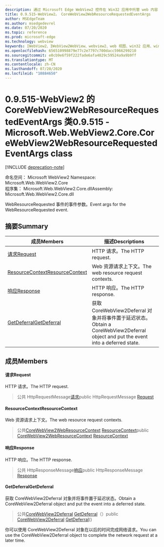 ```yaml
---
description: 通过 Microsoft Edge WebView2 控件在 Win32 应用中托管 web 内容
title: 0.9.515-WebView2。 CoreWebView2WebResourceRequestedEventArgs
author: MSEdgeTeam
ms.author: msedgedevrel
ms.date: 07/20/2020
ms.topic: reference
ms.prod: microsoft-edge
ms.technology: webview
keywords: IWebView2、IWebView2WebView、webview2、web 视图、win32 应用、win32、edge、ICoreWebView2、ICoreWebView2Controller、浏览器控件、边缘 html
ms.openlocfilehash: 656510998879e77c2e7797c700dacc5966299210
ms.sourcegitcommit: e0cb9e6f59f222fade6afa4829c59524a9a9b9ff
ms.translationtype: MT
ms.contentlocale: zh-CN
ms.lasthandoff: 07/20/2020
ms.locfileid: "10884650"
---
```

# <span data-ttu-id="0249f-104">0.9.515-WebView2 的 CoreWebView2WebResourceRequestedEventArgs 类</span><span class="sxs-lookup"><span data-stu-id="0249f-104">0.9.515 - Microsoft.Web.WebView2.Core.CoreWebView2WebResourceRequestedEventArgs class</span></span> 

[!INCLUDE [deprecation-note](../../includes/deprecation-note.md)]

<span data-ttu-id="0249f-105">命名空间： Microsoft WebView2 </span><span class="sxs-lookup"><span data-stu-id="0249f-105">Namespace: Microsoft.Web.WebView2.Core</span></span>\
<span data-ttu-id="0249f-106">程序集： Microsoft.Web.WebView2.Core.dll</span><span class="sxs-lookup"><span data-stu-id="0249f-106">Assembly: Microsoft.Web.WebView2.Core.dll</span></span>

<span data-ttu-id="0249f-107">WebResourceRequested 事件的事件参数。</span><span class="sxs-lookup"><span data-stu-id="0249f-107">Event args for the WebResourceRequested event.</span></span>

## <span data-ttu-id="0249f-108">摘要</span><span class="sxs-lookup"><span data-stu-id="0249f-108">Summary</span></span>

 <span data-ttu-id="0249f-109">成员</span><span class="sxs-lookup"><span data-stu-id="0249f-109">Members</span></span>                        | <span data-ttu-id="0249f-110">描述</span><span class="sxs-lookup"><span data-stu-id="0249f-110">Descriptions</span></span>
--------------------------------|---------------------------------------------
[<span data-ttu-id="0249f-111">请求</span><span class="sxs-lookup"><span data-stu-id="0249f-111">Request</span></span>](#request) | <span data-ttu-id="0249f-112">HTTP 请求。</span><span class="sxs-lookup"><span data-stu-id="0249f-112">The HTTP request.</span></span>
[<span data-ttu-id="0249f-113">ResourceContext</span><span class="sxs-lookup"><span data-stu-id="0249f-113">ResourceContext</span></span>](#resourcecontext) | <span data-ttu-id="0249f-114">Web 资源请求上下文。</span><span class="sxs-lookup"><span data-stu-id="0249f-114">The web resource request contexts.</span></span>
[<span data-ttu-id="0249f-115">响应</span><span class="sxs-lookup"><span data-stu-id="0249f-115">Response</span></span>](#response) | <span data-ttu-id="0249f-116">HTTP 响应。</span><span class="sxs-lookup"><span data-stu-id="0249f-116">The HTTP response.</span></span>
[<span data-ttu-id="0249f-117">GetDeferral</span><span class="sxs-lookup"><span data-stu-id="0249f-117">GetDeferral</span></span>](#getdeferral) | <span data-ttu-id="0249f-118">获取 CoreWebView2Deferral 对象并将事件置于延迟状态。</span><span class="sxs-lookup"><span data-stu-id="0249f-118">Obtain a CoreWebView2Deferral object and put the event into a deferred state.</span></span>

## <span data-ttu-id="0249f-119">成员</span><span class="sxs-lookup"><span data-stu-id="0249f-119">Members</span></span>

#### <span data-ttu-id="0249f-120">请求</span><span class="sxs-lookup"><span data-stu-id="0249f-120">Request</span></span> 

<span data-ttu-id="0249f-121">HTTP 请求。</span><span class="sxs-lookup"><span data-stu-id="0249f-121">The HTTP request.</span></span>

> <span data-ttu-id="0249f-122">公共 HttpRequestMessage[请求](#request)</span><span class="sxs-lookup"><span data-stu-id="0249f-122">public HttpRequestMessage [Request](#request)</span></span>

#### <span data-ttu-id="0249f-123">ResourceContext</span><span class="sxs-lookup"><span data-stu-id="0249f-123">ResourceContext</span></span> 

<span data-ttu-id="0249f-124">Web 资源请求上下文。</span><span class="sxs-lookup"><span data-stu-id="0249f-124">The web resource request contexts.</span></span>

> <span data-ttu-id="0249f-125">公共[CoreWebView2WebResourceContext](./namespace-microsoft-web-webview2-core.md) [ResourceContext](#resourcecontext)</span><span class="sxs-lookup"><span data-stu-id="0249f-125">public [CoreWebView2WebResourceContext](./namespace-microsoft-web-webview2-core.md) [ResourceContext](#resourcecontext)</span></span>

#### <span data-ttu-id="0249f-126">响应</span><span class="sxs-lookup"><span data-stu-id="0249f-126">Response</span></span> 

<span data-ttu-id="0249f-127">HTTP 响应。</span><span class="sxs-lookup"><span data-stu-id="0249f-127">The HTTP response.</span></span>

> <span data-ttu-id="0249f-128">公共 HttpResponseMessage[响应](#response)</span><span class="sxs-lookup"><span data-stu-id="0249f-128">public HttpResponseMessage [Response](#response)</span></span>

#### <span data-ttu-id="0249f-129">GetDeferral</span><span class="sxs-lookup"><span data-stu-id="0249f-129">GetDeferral</span></span> 

<span data-ttu-id="0249f-130">获取 CoreWebView2Deferral 对象并将事件置于延迟状态。</span><span class="sxs-lookup"><span data-stu-id="0249f-130">Obtain a CoreWebView2Deferral object and put the event into a deferred state.</span></span>

> <span data-ttu-id="0249f-131">公共[CoreWebView2Deferral](microsoft-web-webview2-core-corewebview2deferral.md) [GetDeferral](#getdeferral)（）</span><span class="sxs-lookup"><span data-stu-id="0249f-131">public [CoreWebView2Deferral](microsoft-web-webview2-core-corewebview2deferral.md) [GetDeferral](#getdeferral)()</span></span>

<span data-ttu-id="0249f-132">你可以使用 CoreWebView2Deferral 对象在以后的时间完成网络请求。</span><span class="sxs-lookup"><span data-stu-id="0249f-132">You can use the CoreWebView2Deferral object to complete the network request at a later time.</span></span>

